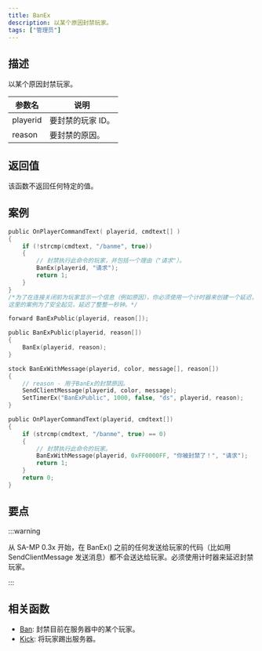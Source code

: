 ```yaml
---
title: BanEx
description: 以某个原因封禁玩家。
tags: ["管理员"]
---
```


## 描述

以某个原因封禁玩家。

| 参数名   | 说明              |
| -------- | ----------------- |
| playerid | 要封禁的玩家 ID。 |
| reason   | 要封禁的原因。    |

## 返回值

该函数不返回任何特定的值。

## 案例

```c
public OnPlayerCommandText( playerid, cmdtext[] )
{
    if (!strcmp(cmdtext, "/banme", true))
    {
        // 封禁执行此命令的玩家，并包括一个理由（"请求"）。
        BanEx(playerid, "请求");
        return 1;
    }
}
/*为了在连接关闭前为玩家显示一个信息（例如原因），你必须使用一个计时器来创建一个延迟，这个延迟只需要几毫秒的时间。
这里的案例为了安全起见，延迟了整整一秒钟。*/

forward BanExPublic(playerid, reason[]);

public BanExPublic(playerid, reason[])
{
    BanEx(playerid, reason);
}

stock BanExWithMessage(playerid, color, message[], reason[])
{
    // reason - 用于BanEx的封禁原因。
    SendClientMessage(playerid, color, message);
    SetTimerEx("BanExPublic", 1000, false, "ds", playerid, reason);
}

public OnPlayerCommandText(playerid, cmdtext[])
{
    if (strcmp(cmdtext, "/banme", true) == 0)
    {
        // 封禁执行此命令的玩家。
        BanExWithMessage(playerid, 0xFF0000FF, "你被封禁了！", "请求");
        return 1;
    }
    return 0;
}
```

## 要点

:::warning

从 SA-MP 0.3x 开始，在 BanEx() 之前的任何发送给玩家的代码（比如用 SendClientMessage 发送消息）都不会送达给玩家。必须使用计时器来延迟封禁玩家。

:::

## 相关函数

- [Ban](Ban): 封禁目前在服务器中的某个玩家。
- [Kick](Kick): 将玩家踢出服务器。
